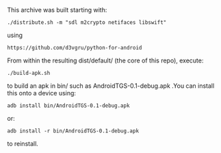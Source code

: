 This archive was built starting with:

	./distribute.sh -m "sdl m2crypto netifaces libswift"

using

	https://github.com/d3vgru/python-for-android

From within the resulting dist/default/ (the core of this repo), execute:

	./build-apk.sh

to build an apk in bin/ such as AndroidTGS-0.1-debug.apk .You can install this onto a device using:

	adb install bin/AndroidTGS-0.1-debug.apk

or:

	adb install -r bin/AndroidTGS-0.1-debug.apk

to reinstall.
